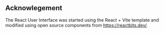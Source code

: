 ## Acknowlegement
The React User Interface was started using the React + Vite template and modified using open source components from https://reactbits.dev/.
